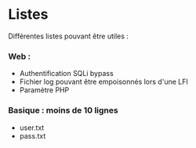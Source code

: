 # Listes
Différentes listes pouvant être utiles :

### Web :
- Authentification SQLi bypass
- Fichier log pouvant être empoisonnés lors d'une LFI
- Paramètre PHP

### Basique : moins de 10 lignes
- user.txt
- pass.txt
